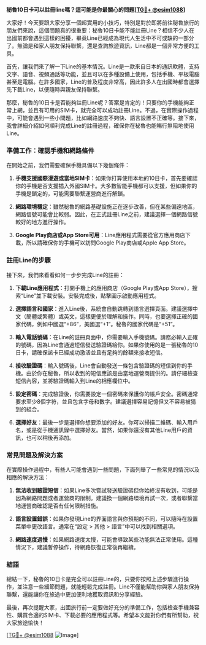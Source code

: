 **秘魯10日卡可以註冊line嗎？這可能是你最關心的問題[[TG💪+ @esim1088](https://t.me/s/esim1088)]**

大家好！今天要跟大家分享一個超實用的小技巧，特別是對於即將前往秘魯旅行的朋友們來說，這個問題真的很重要：秘魯10日卡能不能註冊Line？相信不少人在出國前都會遇到這樣的困擾，畢竟Line已經成為現代人生活中不可或缺的一部分了。無論是和家人朋友保持聯繫，還是查詢旅遊資訊，Line都是一個非常方便的工具。

首先，讓我們來了解一下Line的基本情況。Line是一款來自日本的通訊軟體，支持文字、語音、視頻通話等功能，並且可以在多種設備上使用，包括手機、平板電腦甚至是電腦。在許多國家，Line的普及程度非常高，因此許多人在出國時都會選擇先下載Line，以便隨時與親友保持聯繫。

那麼，秘魯的10日卡是否能夠註冊Line呢？答案是肯定的！只要你的手機能夠正常上網，並且有可用的SIM卡，就完全可以成功註冊Line。不過，在實際操作過程中，可能會遇到一些小問題，比如網路速度不夠快、語言設置不正確等。接下來，我會詳細介紹如何順利完成Line的註冊過程，確保你在秘魯也能暢行無阻地使用Line。

### **準備工作：確認手機和網路條件**

在開始之前，我們需要確保手機具備以下幾個條件：

1. **手機支援國際漫遊或當地SIM卡**：如果你打算使用本地的10日卡，首先要確認你的手機是否支援插入外國SIM卡。大多數智能手機都可以支援，但如果你的手機是鎖定的，可能需要聯繫運營商進行解鎖。

2. **網路環境穩定**：雖然秘魯的網路基礎設施正在逐步改善，但在某些偏遠地區，網路信號可能會比較弱。因此，在正式註冊Line之前，建議選擇一個網路信號較好的地方進行操作。

3. **Google Play商店或App Store可用**：Line應用程式需要從官方應用商店下載，所以請確保你的手機可以訪問Google Play商店或Apple App Store。

### **註冊Line的步驟**

接下來，我們來看看如何一步步完成Line的註冊：

1. **下載Line應用程式**：打開手機上的應用商店（Google Play或App Store），搜索“Line”並下載安裝。安裝完成後，點擊圖示啟動應用程式。

2. **選擇語言和國家**：進入Line後，系統會自動跳轉到語言選擇頁面。建議選擇中文（簡體或繁體）或英文，這樣更便於理解和操作。同時，也要選擇正確的國家代碼，例如中國選“+86”，美國選“+1”。秘魯的國家代碼是“+51”。

3. **輸入電話號碼**：在Line的註冊頁面中，你需要輸入手機號碼。請務必輸入正確的號碼，因為Line會通過短信發送驗證碼給你。如果你使用的是一張秘魯的10日卡，請確保該卡已經成功激活並且有足夠的餘額來接收短信。

4. **接收驗證碼**：輸入號碼後，Line會自動發送一條包含驗證碼的短信到你的手機。由於你在秘魯，所以收到的短信應該是由當地運營商提供的。請仔細檢查短信內容，並將驗證碼輸入到Line的相應欄位中。

5. **設定密碼**：完成驗證後，你需要設定一個密碼來保護你的帳戶安全。密碼通常要求至少8個字符，並且包含字母和數字。建議選擇容易記憶但又不容易被猜到的組合。

6. **選擇好友**：最後一步是選擇你想要添加的好友。你可以掃描二維碼、輸入用戶名，或是從手機通訊錄中選擇好友。當然，如果你還沒有其他Line用戶的資訊，也可以稍後再添加。

### **常見問題及解決方案**

在實際操作過程中，有些人可能會遇到一些問題，下面列舉了一些常見的情況以及相應的解決方法：

1. **無法收到驗證短信**：如果Line多次嘗試發送驗證碼但你始終沒有收到，可能是因為網路問題或者運營商的限制。建議換一個網路環境再試一次，或者聯繫當地運營商確認是否有任何限制措施。

2. **語言設置錯誤**：如果你發現Line的界面語言與你預期的不同，可以隨時在設置菜單中更改語言。通常在“設定 > 其他 > 語言”中可以找到相關選項。

3. **網路速度過慢**：如果網路速度太慢，可能會導致某些功能無法正常使用。這種情況下，建議暫停操作，待網路恢復正常後再繼續。

### **結語**

總結一下，秘魯的10日卡是完全可以註冊Line的，只要你按照上述步驟進行操作，並注意一些細節問題，就能輕鬆完成註冊。Line不僅能幫助你與家人朋友保持聯繫，還能讓你在旅途中更加便利地獲取資訊和分享經驗。

最後，再次提醒大家，出國旅行前一定要做好充分的準備工作，包括檢查手機兼容性、購買合適的SIM卡、下載必要的應用程式等。希望本文能對你們有所幫助，祝大家旅途愉快！

[[TG💪+ @esim1088](https://t.me/s/esim1088) ![Image](https://i.postimg.cc/4NQfJmqS/Snipaste-2025-05-13-00-14-12.png)]